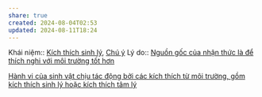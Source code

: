 ```yaml
---
share: true
created: 2024-08-04T02:53
updated: 2024-08-11T18:24
---
```

Khái niệm:: [Kích thích sinh lý](../%CE%9E%20Kh%C3%A1i%20ni%E1%BB%87m/S%E1%BB%B1%20s%E1%BB%91ng,%20nh%E1%BA%ADn%20th%E1%BB%A9c/K%C3%ADch%20th%C3%ADch%20sinh%20l%C3%BD.md), [Chú ý](../%CE%9E%20Kh%C3%A1i%20ni%E1%BB%87m/S%E1%BB%B1%20s%E1%BB%91ng,%20nh%E1%BA%ADn%20th%E1%BB%A9c/Ch%C3%BA%20%C3%BD.md)
Lý do:: [Nguồn gốc của nhận thức là để thích nghi với môi trường tốt hơn](./Ngu%E1%BB%93n%20g%E1%BB%91c%20c%E1%BB%A7a%20nh%E1%BA%ADn%20th%E1%BB%A9c%20l%C3%A0%20%C4%91%E1%BB%83%20th%C3%ADch%20nghi%20v%E1%BB%9Bi%20m%C3%B4i%20tr%C6%B0%E1%BB%9Dng%20t%E1%BB%91t%20h%C6%A1n.md)

[Hành vi của sinh vật chịu tác động bởi các kích thích từ môi trường, gồm kích thích sinh lý hoặc kích thích tâm lý](../S%E1%BB%B1%20s%E1%BB%91ng/H%C3%A0nh%20vi%20c%E1%BB%A7a%20sinh%20v%E1%BA%ADt%20ch%E1%BB%8Bu%20t%C3%A1c%20%C4%91%E1%BB%99ng%20b%E1%BB%9Fi%20c%C3%A1c%20k%C3%ADch%20th%C3%ADch%20t%E1%BB%AB%20m%C3%B4i%20tr%C6%B0%E1%BB%9Dng,%20g%E1%BB%93m%20k%C3%ADch%20th%C3%ADch%20sinh%20l%C3%BD%20ho%E1%BA%B7c%20k%C3%ADch%20th%C3%ADch%20t%C3%A2m%20l%C3%BD.md)
